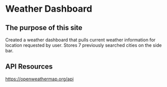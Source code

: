 # Weather Dashboard

<a href="https://img.shields.io/github/followers/aftongauntlett?style=for-the-badge&logo=appveyor"></a>
<a href="https://img.shields.io/badge/javascript-100%25-brightgreen"></a>


## The purpose of this site
Created a weather dashboard that pulls current weather information for location requested by user. Stores 7  previously searched cities on the side bar. 

## API Resources
https://openweathermap.org/api

